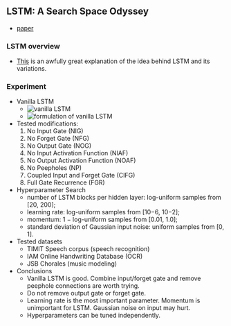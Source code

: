 ## LSTM: A Search Space Odyssey
* [paper](http://cn.arxiv.org/pdf/1503.04069v1)

### LSTM overview
* [This](http://colah.github.io/posts/2015-08-Understanding-LSTMs/) is an awfully great explanation of the idea behind LSTM and its variations.

### Experiment
* Vanilla LSTM
    * ![vanilla LSTM](http://img.blog.csdn.net/20170111154914680?watermark/2/text/aHR0cDovL2Jsb2cuY3Nkbi5uZXQvY2huMTM=/font/5a6L5L2T/fontsize/400/fill/I0JBQkFCMA==/dissolve/70/gravity/SouthEast)
    * ![formulation of vanilla LSTM](http://img.blog.csdn.net/20170111155937348?watermark/2/text/aHR0cDovL2Jsb2cuY3Nkbi5uZXQvY2huMTM=/font/5a6L5L2T/fontsize/400/fill/I0JBQkFCMA==/dissolve/70/gravity/SouthEast)
* Tested modifications:
    1. No Input Gate (NIG)
    2. No Forget Gate (NFG)
    3. No Output Gate (NOG)
    4. No Input Activation Function (NIAF)
    5. No Output Activation Function (NOAF)
    6. No Peepholes (NP)
    7. Coupled Input and Forget Gate (CIFG)
    8. Full Gate Recurrence (FGR)
* Hyperparameter Search
    * number of LSTM blocks per hidden layer: log-uniform
samples from [20, 200];
    * learning rate: log-uniform samples from [10−6, 10−2];
    * momentum: 1 − log-uniform samples from [0.01, 1.0];
    * standard deviation of Gaussian input noise: uniform samples from [0, 1].
* Tested datasets
    * TIMIT Speech corpus (speech recognition)
    * IAM Online Handwriting Database (OCR)
    * JSB Chorales (music modeling)
* Conclusions
    * Vanilla LSTM is good. Combine input/forget gate and remove peephole connections are worth trying.
    * Do not remove output gate or forget gate.
    * Learning rate is the most important parameter. Momentum is unimportant for LSTM. Gaussian noise on input may hurt.
    * Hyperparameters can be tuned independently.